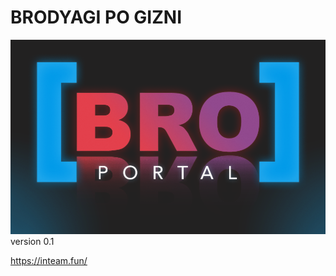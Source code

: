 # BRODYAGI PO GIZNI

![Bros-logo](src/assets/img/social/repo-logo.png) version 0.1

https://inteam.fun/
